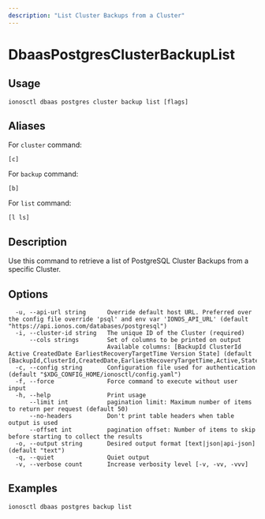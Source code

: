 ```yaml
---
description: "List Cluster Backups from a Cluster"
---
```


# DbaasPostgresClusterBackupList

## Usage

```text
ionosctl dbaas postgres cluster backup list [flags]
```

## Aliases

For `cluster` command:

```text
[c]
```

For `backup` command:

```text
[b]
```

For `list` command:

```text
[l ls]
```

## Description

Use this command to retrieve a list of PostgreSQL Cluster Backups from a specific Cluster.

## Options

```text
  -u, --api-url string      Override default host URL. Preferred over the config file override 'psql' and env var 'IONOS_API_URL' (default "https://api.ionos.com/databases/postgresql")
  -i, --cluster-id string   The unique ID of the Cluster (required)
      --cols strings        Set of columns to be printed on output 
                            Available columns: [BackupId ClusterId Active CreatedDate EarliestRecoveryTargetTime Version State] (default [BackupId,ClusterId,CreatedDate,EarliestRecoveryTargetTime,Active,State])
  -c, --config string       Configuration file used for authentication (default "$XDG_CONFIG_HOME/ionosctl/config.yaml")
  -f, --force               Force command to execute without user input
  -h, --help                Print usage
      --limit int           pagination limit: Maximum number of items to return per request (default 50)
      --no-headers          Don't print table headers when table output is used
      --offset int          pagination offset: Number of items to skip before starting to collect the results
  -o, --output string       Desired output format [text|json|api-json] (default "text")
  -q, --quiet               Quiet output
  -v, --verbose count       Increase verbosity level [-v, -vv, -vvv]
```

## Examples

```text
ionosctl dbaas postgres backup list
```


